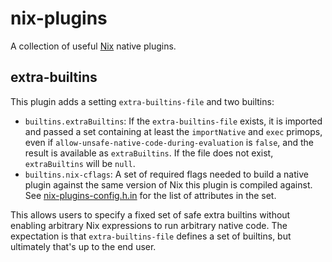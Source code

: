 nix-plugins
============

A collection of useful [Nix] native plugins.

[Nix]: https://nixos.org/nix

extra-builtins
----------------

This plugin adds a setting `extra-builtins-file` and two builtins:

* `builtins.extraBuiltins`: If the `extra-builtins-file` exists, it is
  imported and passed a set containing at least the `importNative` and
  `exec` primops, even if `allow-unsafe-native-code-during-evaluation`
  is `false`, and the result is available as `extraBuiltins`. If the
  file does not exist, `extraBuiltins` will be `null`.
* `builtins.nix-cflags`: A set of required flags needed to build a
  native plugin against the same version of Nix this plugin is
  compiled against. See [nix-plugins-config.h.in][config_h_in] for the
  list of attributes in the set.

This allows users to specify a fixed set of safe extra builtins
without enabling arbitrary Nix expressions to run arbitrary native
code. The expectation is that `extra-builtins-file` defines a set of
builtins, but ultimately that's up to the end user.

[config_h_in]: ./nix-plugins-config.h.in
